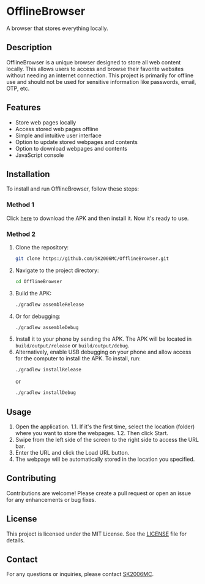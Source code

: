 # OfflineBrowser

A browser that stores everything locally.

## Description

OfflineBrowser is a unique browser designed to store all web content locally. This allows users to access and browse their favorite websites without needing an internet connection. This project is primarily for offline use and should not be used for sensitive information like passwords, email, OTP, etc.

## Features

- Store web pages locally
- Access stored web pages offline
- Simple and intuitive user interface
- Option to update stored webpages and contents
- Option to download webpages and contents
- JavaScript console

## Installation

To install and run OfflineBrowser, follow these steps:

### Method 1
Click [here](/release) to download the APK and then install it. Now it's ready to use.

### Method 2
1. Clone the repository:
   ```sh
   git clone https://github.com/SK2006MC/OfflineBrowser.git
   ```
2. Navigate to the project directory:
   ```sh
   cd OfflineBrowser
   ```
3. Build the APK:
   ```sh
   ./gradlew assembleRelease
   ```
4. Or for debugging:
   ```sh
   ./gradlew assembleDebug
   ```
5. Install it to your phone by sending the APK. The APK will be located in `build/output/release` or `build/output/debug`.
6. Alternatively, enable USB debugging on your phone and allow access for the computer to install the APK. To install, run:
   ```sh
   ./gradlew installRelease
   ```
   or
   ```sh
   ./gradlew installDebug
   ```

## Usage

1. Open the application.
   1.1. If it's the first time, select the location (folder) where you want to store the webpages.
   1.2. Then click Start.
2. Swipe from the left side of the screen to the right side to access the URL bar.
3. Enter the URL and click the Load URL button.
4. The webpage will be automatically stored in the location you specified.

## Contributing

Contributions are welcome! Please create a pull request or open an issue for any enhancements or bug fixes.

## License

This project is licensed under the MIT License. See the [LICENSE](LICENSE) file for details.

## Contact

For any questions or inquiries, please contact [SK2006MC](https://github.com/SK2006MC).
